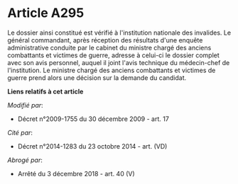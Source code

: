 # Article A295

Le dossier ainsi constitué est vérifié à l'institution nationale des invalides. Le général commandant, après réception des
résultats d'une enquête administrative conduite par le cabinet du       ministre chargé des anciens combattants et victimes
de guerre, adresse à celui-ci le dossier complet avec son avis personnel, auquel il joint l'avis technique du médecin-chef de
l'institution. Le       ministre chargé des anciens combattants et victimes de guerre prend alors une décision sur la demande
du candidat.

**Liens relatifs à cet article**

_Modifié par_:

  - Décret n°2009-1755 du 30 décembre 2009 - art. 17

_Cité par_:

  - Décret n°2014-1283 du 23 octobre 2014 - art. (VD)

_Abrogé par_:

  - Arrêté du 3 décembre 2018 - art. 40 (V)
